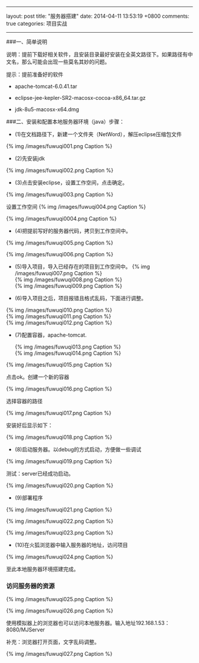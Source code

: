 
---

layout: post
title: "服务器搭建"
date: 2014-04-11 13:53:19 +0800
comments: true
categories: 项目实战 

--- 

###一、简单说明

说明：提前下载好相关软件，且安装目录最好安装在全英文路径下。如果路径有中文名，那么可能会出现一些莫名其妙的问题。

提示：提前准备好的软件

* apache-tomcat-6.0.41.tar

* eclipse-jee-kepler-SR2-macosx-cocoa-x86_64.tar.gz

* jdk-8u5-macosx-x64.dmg

###二、安装和配置本地服务器环境（java）步骤：

* (1)在文档路径下，新建一个文件夹（NetWord），解压eclipse压缩包文件

{% img /images/fuwuqi001.png Caption %}  


* (2)先安装jdk

{% img /images/fuwuqi002.png Caption %}  

* (3)点击安装eclipse，设置工作空间，点击确定。

{% img /images/fuwuqi003.png Caption %}  

设置工作空间
{% img /images/fuwuqi004.png Caption %}  
  
{% img /images/fuwuqi0004.png Caption %}  

* (4)把提前写好的服务器代码，拷贝到工作空间中。

 {% img /images/fuwuqi005.png Caption %}  
 
 {% img /images/fuwuqi006.png Caption %}  

* (5)导入项目，导入已经存在的项目到工作空间中。
{% img /images/fuwuqi007.png Caption %}  
{% img /images/fuwuqi008.png Caption %}  
{% img /images/fuwuqi009.png Caption %}  
    

* (6)导入项目之后，项目报错且格式乱码，下面进行调整。

{% img /images/fuwuqi010.png Caption %}  
{% img /images/fuwuqi011.png Caption %}  
{% img /images/fuwuqi012.png Caption %}  



   

* (7)配置容器，apache-tomcat.

   {% img /images/fuwuqi013.png Caption %}      
 {% img /images/fuwuqi014.png Caption %}  
      
 {% img /images/fuwuqi015.png Caption %}          

点击ok。创建一个新的容器

{% img /images/fuwuqi016.png Caption %}  


选择容器的路径


{% img /images/fuwuqi017.png Caption %}  

安装好后显示如下：


{% img /images/fuwuqi018.png Caption %}  

* (8)启动服务器。以debug的方式启动，方便做一些调试

{% img /images/fuwuqi019.png Caption %}  


测试：server已经成功启动。


{% img /images/fuwuqi020.png Caption %}  

* (9)部署程序

{% img /images/fuwuqi021.png Caption %}  
   
{% img /images/fuwuqi022.png Caption %}        


{% img /images/fuwuqi023.png Caption %}  

* (10)在火狐浏览器中输入服务器的地址，访问项目

{% img /images/fuwuqi024.png Caption %}  

至此本地服务器环境搭建完成。



### 访问服务器的资源

{% img /images/fuwuqi025.png Caption %}  

{% img /images/fuwuqi026.png Caption %}  


使用模拟器上的浏览器也可以访问本地服务器。输入地址192.168.1.53：8080/MJServer

补充：浏览器打开页面，文字乱码调整。

{% img /images/fuwuqi027.png Caption %}  

 